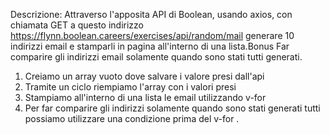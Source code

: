 Descrizione:
Attraverso l'apposita API di Boolean, usando axios, con chiamata GET a questo indirizzo https://flynn.boolean.careers/exercises/api/random/mail generare 10 indirizzi email e stamparli in pagina all'interno di una lista.Bonus
Far comparire gli indirizzi email solamente quando sono stati tutti generati.

1) Creiamo un array vuoto dove salvare i valore presi dall'api 
2) Tramite un ciclo riempiamo l'array con i valori presi 
3) Stampiamo all'interno di una lista le email utilizzando v-for 
4) Per far comparire gli indirizzi solamente quando sono stati generati tutti possiamo utilizzare una condizione prima del v-for .